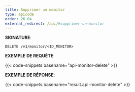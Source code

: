 ```yaml
---
title: Supprimer un monitor
type: apicode
order: 26.04
external_redirect: /api/#supprimer-un-monitor
---
```


**SIGNATURE**:

`DELETE /v1/monitor/<ID_MONITOR>`

**EXEMPLE DE REQUÊTE**:

{{< code-snippets basename="api-monitor-delete" >}}

**EXEMPLE DE RÉPONSE**:

{{< code-snippets basename="result.api-monitor-delete" >}}
